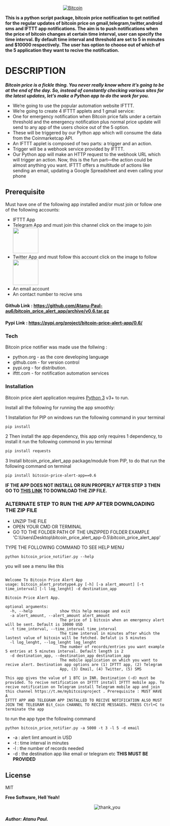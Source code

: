 &emsp;&emsp;&emsp;&emsp;&emsp;&emsp;&emsp;&emsp;&emsp;&emsp;&emsp;&emsp;&emsp;[![Bitcoin](https://media.giphy.com/media/NW4hBBjqMJfOg/giphy.gif)](https://bitcoin.org/en/)

__This is a python script package, bitcoin price notification to get notified for the regular updates of bitcoin price on gmail,telegram,twitter,android sms and IFTTT app notifications. The aim is to push notifications when the price of bitcoin changes at certain time interval, user can specify the time interval. By default time interval and threshold are set to 5 in minutes and $10000 respectively. The user has option to choose out of which of the 5 application they want to recive the notification.__

# DESCRIPTION
__*Bitcoin price is a fickle thing. You never really know where it’s going to be at the end of the day. So, instead of constantly checking various sites for the latest updates, let’s make a Python app to do the work for you.*__

<ul>
  <li>We’re going to use the popular automation website IFTTT.</li>
  <li>We’re going to create 4 IFTTT applets and 1 gmail service:</li>
  <li>One for emergency notification when Bitcoin price falls under a certain threshold and the emergency notification plus normal price update will send to any app of the users choice out of the 5 option.</li>
  <li>These will be triggered by our Python app which will consume the data from the Coinmarketcap API.</li>
  <li>An IFTTT applet is composed of two parts: a trigger and an action.</li>
  <li>Trigger will be a webhook service provided by IFTTT.</li>
  <li>Our Python app will make an HTTP request to the webhook URL which will trigger an action. Now, this is the fun part—the action could be almost anything you want. IFTTT offers a multitude of actions like sending an email, updating a Google Spreadsheet and even calling your phone</li>
</ul>

## Prerequisite

Must have one of the following app installed and/or must join or follow one of the following accounts:
  - IFTTT App
  - Telegram App and must join this channel click on the image to join <a href="https://t.me/mybitcoinproject"> <img src="https://media2.giphy.com/media/1gdue30RkC7TPsefAP/giphy.gif" width="80"/></a> 
  - Twitter App and must follow this account click on the image to follow <a href="https://twitter.com/AtanuPa02151991"> <img src="https://media.giphy.com/media/M9O6ePwNJ58UMF1Rvq/giphy.gif" width="80" /></a> 
  - An email account
  - An contact number to recive sms
  
#### Github Link : https://github.com/Atanu-Paul-au6/bitcoin_price_alert_app/archive/v0.6.tar.gz
#### Pypi Link : https://pypi.org/project/bitcoin-price-alert-app/0.6/

### Tech

Bitcoin price notifier was made use the follwing :

* python.org - as the core developing language
* github.com - for version control
* pypi.org - for distribution.
* ifttt.com - for notification automation services

### Installation

Bitcoin price alert application requires [Python 3](https://python.org/) v3+ to run.

Install all the following for running the app smoothly:

1 Installation for PIP on windows run the following command in your terminal
```sh
pip install
```
2 Then install the app dependency, this app only requires 1 dependency, to install it run the following commond in you terminal

```sh
pip install requests
```
3 Install bitcoin_price_alert_app package/module from PIP, to do that run the following command on terminal

```sh
pip install bitcoin-price-alert-app==0.6
```
__IF THE APP DOES NOT INSTALL OR RUN PROPERLY AFTER STEP 3 THEN GO TO [THIS LINK](https://github.com/Atanu-Paul-au6/bitcoin_price_alert_app/archive/v0.6.tar.gz) TO DOWNLOAD THE ZIP FILE.__

### ALTERNATE STEP TO RUN THE APP AFTER DOWNLOADING THE ZIP FILE

* UNZIP THE FILE 
* OPEN YOUR CMD OR TERMINAL 
* GO TO THE FOLDER PATH OF THE UNZIPPED FOLDER EXAMPLE 'C:\Users\Desktop\bitcoin_price_alert_app-0.5\bitcoin_price_alert_app'


TYPE THE FOLLOWING COMMAND TO SEE HELP MENU
```
python bitcoin_price_notifier.py --help
```
you will see a menu like this
```

Welcome To Bitcoin Price Alert App
usage: bitcoin_alert_prototype4.py [-h] [-a alert_amount] [-t time_interval] [-l log_lenght] -d destination_app

Bitcoin Price Alert App.

optional arguments:
  -h, --help            show this help message and exit
  -a alert_amount, --alert_amount alert_amount
                        The price of 1 bitcoin when an emergency alert will be sent. Default is 10000 USD
  -t time_interval, --time_interval time_interval
                        The time interval in minutes after which the lastest value of bitcoin will be fetched. Defalut is 5 minutes
  -l log_lenght, --log_lenght log_lenght
                        The number of records/entries you want example 5 entries at 5 minutes interval. Default length is 2
  -d destination_app, --destination_app destination_app
                        The mobile application on which you want to recive alert. Destination app options are (1) IFTTT app, (2) Telegram
                        App, (3) Email, (4) Twitter, (5) SMS

This app gives the value of 1 BTC in INR. Destination (-d) must be provided. To recive notification on IFTTT install IFTTT mobile app. To
recive notification on Telegram install Telegram mobile app and join this channel https://t.me/mybitcoinproject . Prerequisite : MUST HAVE A
IFTTT APP AND TELEGRAM APP INSTALLED TO RECIVE NOTIFICATION ALSO MUST JOIN THE TELEGRAM Bit_Coin CHANNEL TO RECIVE MESSAGES. PRESS Ctrl+C to
terminate the app
```
to run the app type the following command
```
python bitcoin_price_notifier.py -a 5000 -t 3 -l 5 -d email
```
* -a : alert limt amount in USD
* -t : time interval in minutes
* -l : the number of records needed
* -d : the destination app like email or telegram etc __THIS MUST BE PROVIDED__

License
----

MIT

**Free Software, Hell Yeah!**

&emsp;&emsp;&emsp;&emsp;&emsp;&emsp;&emsp;&emsp;&emsp;&emsp;&emsp;&emsp;&emsp;&emsp;&emsp;&emsp;&emsp;&emsp;&emsp;&emsp;![thank_you](https://media.giphy.com/media/95P1vO6r7rsk0/200_d.gif)

##### Author: Atanu Paul.
